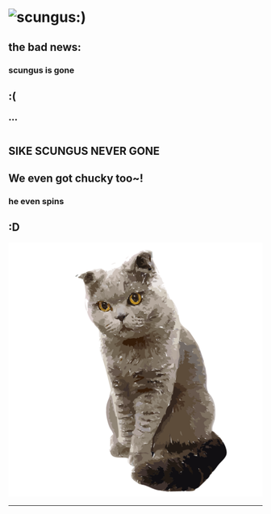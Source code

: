 <!-- markdownlint-disable MD033 -->

# ![scungus:)](https://raw.githubusercontent.com/voidei/scungusclicker-archive/main/src/img/scungus.gif)

## the bad news&colon;

### scungus is gone

## &colon;&lpar;

## &dot;&dot;&dot;

## SIKE SCUNGUS NEVER GONE

<!--
## the good news&excl;

### chucky is here as a substitute
-->

## We even got chucky too~&excl;

### he even **spins**

## &colon;D

![chucky](public/Chucky-2400.png)

---

<!--
### Development Dependencies&colon;

#### Yarn Berry &dash; &commat; 3&period;3&period;0

- Packaged within the repo~
- All plugins are also packaged within the repo~~

#### Yarn Plugins&colon;

##### Built&dash;In&colon;

The following plugin dependencies will be included the Yarn 4 runtime by default.

- **[constraints](https://github.com/yarnpkg/berry/tree/master/packages/plugin-constraints)**
- **[exec](https://github.com/yarnpkg/berry/tree/master/packages/plugin-exec)**
- **[interactive tools](https://github.com/yarnpkg/berry/tree/master/packages/plugin-interactive-tools)**
- **[stage](https://github.com/yarnpkg/berry/tree/master/packages/plugin-stage)**
- **[typescript](https://github.com/yarnpkg/berry/tree/master/packages/plugin-typescript)**
- **[version](https://github.com/yarnpkg/berry/tree/master/packages/plugin-version)**
- **[workspace tools](https://github.com/yarnpkg/berry/tree/master/packages/plugin-workspace-tools)**

##### External&colon;

The following plugin dependencies are not, and will not,
be included in the Yarn 4 runtime by default[<sup>1</sup>](#1).

- **[tsconfig references](https://github.com/Dcard/yarn-plugins/tree/master/packages/tsconfig-references)**
- **[semver up](https://github.com/tophat/yarn-plugin-semver-up)**
- **[production install](https://gitlab.com/Larry1123/yarn-contrib/-/blob/master/packages/plugin-production-install/README.md)**
- **[licenses audit](https://github.com/tophat/yarn-plugin-licenses)**
- **[conditions](https://github.com/nicolo-ribaudo/yarn-plugin-conditions)**
- **[env info](https://github.com/TheKnarf/yarn-plugin-envinfo)**
- **[engines](https://github.com/devoto13/yarn-plugin-engines)**
- **[publish config](https://github.com/alizeait/yarn-plugin-publishconfig)**
- **[changed](https://github.com/Dcard/yarn-plugins/tree/master/packages/changed)**
- **[manifest](https://github.com/indooorsman/yarn-plugins/blob/main/packages/yarn-plugin-manifest/readme.md)**
- **[version tools](https://github.com/indooorsman/yarn-plugins/blob/main/packages/yarn-plugin-version-tools/readme.md)**
- **[after install](https://github.com/mhassan1/yarn-plugin-after-install)**
- **[build](https://yarn.build/)**

### Modules &amp; Externals&colon;

---

#### Notes&colon;

##### 1

At the time of writing this.
-->
